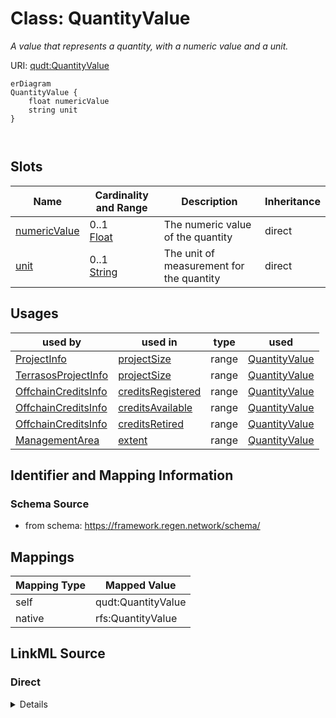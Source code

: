 

# Class: QuantityValue


_A value that represents a quantity, with a numeric value and a unit._





URI: [qudt:QuantityValue](http://qudt.org/schema/qudt/QuantityValue)



```mermaid
erDiagram
QuantityValue {
    float numericValue  
    string unit  
}



```



<!-- no inheritance hierarchy -->


## Slots

| Name | Cardinality and Range | Description | Inheritance |
| ---  | --- | --- | --- |
| [numericValue](numericValue.md) | 0..1 <br/> [Float](Float.md) | The numeric value of the quantity | direct |
| [unit](unit.md) | 0..1 <br/> [String](String.md) | The unit of measurement for the quantity | direct |





## Usages

| used by | used in | type | used |
| ---  | --- | --- | --- |
| [ProjectInfo](ProjectInfo.md) | [projectSize](projectSize.md) | range | [QuantityValue](QuantityValue.md) |
| [TerrasosProjectInfo](TerrasosProjectInfo.md) | [projectSize](projectSize.md) | range | [QuantityValue](QuantityValue.md) |
| [OffchainCreditsInfo](OffchainCreditsInfo.md) | [creditsRegistered](creditsRegistered.md) | range | [QuantityValue](QuantityValue.md) |
| [OffchainCreditsInfo](OffchainCreditsInfo.md) | [creditsAvailable](creditsAvailable.md) | range | [QuantityValue](QuantityValue.md) |
| [OffchainCreditsInfo](OffchainCreditsInfo.md) | [creditsRetired](creditsRetired.md) | range | [QuantityValue](QuantityValue.md) |
| [ManagementArea](ManagementArea.md) | [extent](extent.md) | range | [QuantityValue](QuantityValue.md) |






## Identifier and Mapping Information







### Schema Source


* from schema: https://framework.regen.network/schema/




## Mappings

| Mapping Type | Mapped Value |
| ---  | ---  |
| self | qudt:QuantityValue |
| native | rfs:QuantityValue |







## LinkML Source

<!-- TODO: investigate https://stackoverflow.com/questions/37606292/how-to-create-tabbed-code-blocks-in-mkdocs-or-sphinx -->

### Direct

<details>
```yaml
name: QuantityValue
description: A value that represents a quantity, with a numeric value and a unit.
from_schema: https://framework.regen.network/schema/
attributes:
  numericValue:
    name: numericValue
    description: The numeric value of the quantity.
    from_schema: https://framework.regen.network/schema/
    rank: 1000
    slot_uri: qudt:numericValue
    domain_of:
    - QuantityValue
    range: float
  unit:
    name: unit
    description: The unit of measurement for the quantity.
    from_schema: https://framework.regen.network/schema/
    rank: 1000
    slot_uri: qudt:unit
    domain_of:
    - QuantityValue
    range: string
class_uri: qudt:QuantityValue

```
</details>

### Induced

<details>
```yaml
name: QuantityValue
description: A value that represents a quantity, with a numeric value and a unit.
from_schema: https://framework.regen.network/schema/
attributes:
  numericValue:
    name: numericValue
    description: The numeric value of the quantity.
    from_schema: https://framework.regen.network/schema/
    rank: 1000
    slot_uri: qudt:numericValue
    alias: numericValue
    owner: QuantityValue
    domain_of:
    - QuantityValue
    range: float
  unit:
    name: unit
    description: The unit of measurement for the quantity.
    from_schema: https://framework.regen.network/schema/
    rank: 1000
    slot_uri: qudt:unit
    alias: unit
    owner: QuantityValue
    domain_of:
    - QuantityValue
    range: string
class_uri: qudt:QuantityValue

```
</details>